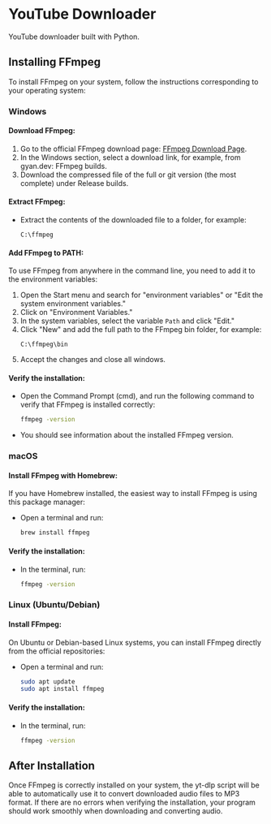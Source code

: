 
# YouTube Downloader
YouTube downloader built with Python.

## Installing FFmpeg

To install FFmpeg on your system, follow the instructions corresponding to your operating system:

### Windows

#### Download FFmpeg:
1. Go to the official FFmpeg download page: [FFmpeg Download Page](https://ffmpeg.org/download.html).
2. In the Windows section, select a download link, for example, from gyan.dev: FFmpeg builds.
3. Download the compressed file of the full or git version (the most complete) under Release builds.

#### Extract FFmpeg:
- Extract the contents of the downloaded file to a folder, for example: 
  ```
  C:\ffmpeg
  ```

#### Add FFmpeg to PATH:
To use FFmpeg from anywhere in the command line, you need to add it to the environment variables:
1. Open the Start menu and search for "environment variables" or "Edit the system environment variables."
2. Click on "Environment Variables."
3. In the system variables, select the variable `Path` and click "Edit."
4. Click "New" and add the full path to the FFmpeg bin folder, for example:
   ```
   C:\ffmpeg\bin
   ```
5. Accept the changes and close all windows.

#### Verify the installation:
- Open the Command Prompt (cmd), and run the following command to verify that FFmpeg is installed correctly:
  ```bash
  ffmpeg -version
  ```
- You should see information about the installed FFmpeg version.

### macOS

#### Install FFmpeg with Homebrew:
If you have Homebrew installed, the easiest way to install FFmpeg is using this package manager:
- Open a terminal and run:
  ```bash
  brew install ffmpeg
  ```

#### Verify the installation:
- In the terminal, run:
  ```bash
  ffmpeg -version
  ```

### Linux (Ubuntu/Debian)

#### Install FFmpeg:
On Ubuntu or Debian-based Linux systems, you can install FFmpeg directly from the official repositories:
- Open a terminal and run:
  ```bash
  sudo apt update
  sudo apt install ffmpeg
  ```

#### Verify the installation:
- In the terminal, run:
  ```bash
  ffmpeg -version
  ```

## After Installation
Once FFmpeg is correctly installed on your system, the yt-dlp script will be able to automatically use it to convert downloaded audio files to MP3 format. If there are no errors when verifying the installation, your program should work smoothly when downloading and converting audio.
